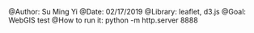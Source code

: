 @Author: Su Ming Yi
@Date: 02/17/2019
@Library: leaflet, d3.js
@Goal:
	WebGIS test
@How to run it:
	python -m http.server 8888

